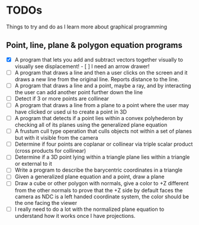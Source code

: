# TODOs

Things to try and do as I learn more about graphical programming

## Point, line, plane & polygon equation programs
- [x] A program that lets you add and subtract vectors together visually to visually see displacement!
        - [ ] I need an arrow drawer!
- [ ] A program that draws a line and then a user clicks on the screen and it draws a new line from the original line. Reports distance to the line.
- [ ] A program that draws a line and a point, maybe a ray, and by interacting the user can add another point further down the line
- [ ] Detect if 3 or more points are collinear
- [ ] A program that draws a line from a plane to a point where the user may have clicked or used ui to create a point in 3D
- [ ] A program that detects if a point lies within a convex polyhederon by checking all of its planes using the generalized plane equation
- [ ] A frustum cull type operation that culls objects not within a set of planes but with it visible from the camera
- [ ] Determine if four points are coplanar or collinear via triple scalar product (cross products for collinear)
- [ ] Determine if a 3D point lying within a triangle plane lies within a triangle or external to it
- [ ] Write a program to describe the barycentric coordinates in a triangle 
- [ ] Given a generalized plane equation and a point, draw a plane
- [ ] Draw a cube or other polygon with normals, give a color to +Z different from the other normals to 
        prove that the +Z side by default faces the camera as NDC is a left handed coordinate system, the color should be the one facing the viewer
- [ ] I really need to do a lot with the normalized plane equation to understand how it works once I have projections.